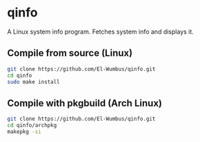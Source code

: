 # qinfo

A Linux system info program. Fetches system info and displays it.  

## Compile from source (Linux)

```bash
git clone https://github.com/El-Wumbus/qinfo.git
cd qinfo
sudo make install
```

## Compile with pkgbuild (Arch Linux)

```bash
git clone https://github.com/El-Wumbus/qinfo.git
cd qinfo/archpkg
makepkg -si
```
